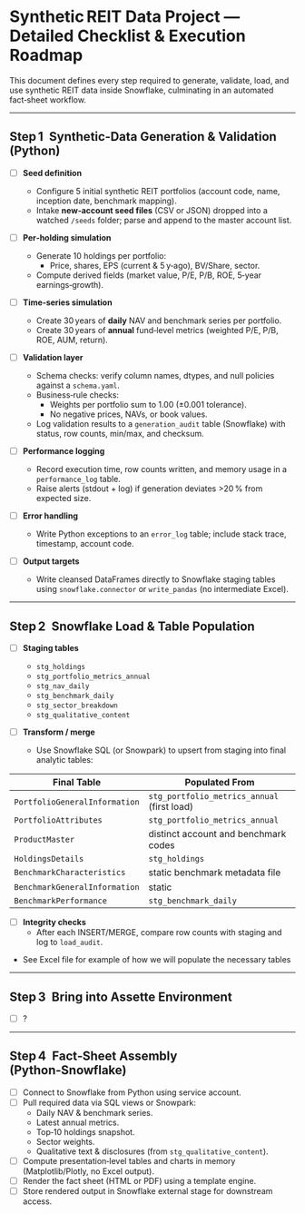 
# Synthetic REIT Data Project — Detailed Checklist & Execution Roadmap

This document defines every step required to generate, validate, load, and use synthetic REIT data inside Snowflake, culminating in an automated fact‑sheet workflow.

---

## Step 1 Synthetic‑Data Generation & Validation (Python)

- [ ] **Seed definition**
  - Configure 5 initial synthetic REIT portfolios (account code, name, inception date, benchmark mapping).
  - Intake **new‑account seed files** (CSV or JSON) dropped into a watched `/seeds` folder; parse and append to the master account list.

- [ ] **Per‑holding simulation**
  - Generate 10 holdings per portfolio:
    - Price, shares, EPS (current & 5 y‑ago), BV/Share, sector.
  - Compute derived fields (market value, P/E, P/B, ROE, 5‑year earnings‑growth).

- [ ] **Time‑series simulation**
  - Create 30 years of **daily** NAV and benchmark series per portfolio.
  - Create 30 years of **annual** fund‑level metrics (weighted P/E, P/B, ROE, AUM, return).

- [ ] **Validation layer**
  - Schema checks: verify column names, dtypes, and null policies against a `schema.yaml`.
  - Business‑rule checks:
    - Weights per portfolio sum to 1.00 (±0.001 tolerance).
    - No negative prices, NAVs, or book values.
  - Log validation results to a `generation_audit` table (Snowflake) with status, row counts, min/max, and checksum.

- [ ] **Performance logging**
  - Record execution time, row counts written, and memory usage in a `performance_log` table.
  - Raise alerts (stdout + log) if generation deviates >20 % from expected size.

- [ ] **Error handling**
  - Write Python exceptions to an `error_log` table; include stack trace, timestamp, account code.

- [ ] **Output targets**
  - Write cleansed DataFrames directly to Snowflake staging tables using `snowflake.connector` or `write_pandas` (no intermediate Excel).

---

## Step 2 Snowflake Load & Table Population

- [ ] **Staging tables**
  - `stg_holdings`
  - `stg_portfolio_metrics_annual`
  - `stg_nav_daily`
  - `stg_benchmark_daily`
  - `stg_sector_breakdown`
  - `stg_qualitative_content`

- [ ] **Transform / merge**
  - Use Snowflake SQL (or Snowpark) to upsert from staging into final analytic tables:

| Final Table | Populated From |
|-------------|---------------|
| `PortfolioGeneralInformation` | `stg_portfolio_metrics_annual` (first load) | 
| `PortfolioAttributes` | `stg_portfolio_metrics_annual` |
| `ProductMaster` | distinct account and benchmark codes | 
| `HoldingsDetails` | `stg_holdings` |
| `BenchmarkCharacteristics` | static benchmark metadata file |
| `BenchmarkGeneralInformation` | static |
| `BenchmarkPerformance` | `stg_benchmark_daily` |

- [ ] **Integrity checks**
  - After each INSERT/MERGE, compare row counts with staging and log to `load_audit`.
- See Excel file for example of how we will populate the necessary tables

---

## Step 3 Bring into Assette Environment

- [ ] ?

---

## Step 4 Fact‑Sheet Assembly (Python‑Snowflake)

- [ ] Connect to Snowflake from Python using service account.
- [ ] Pull required data via SQL views or Snowpark:
  - Daily NAV & benchmark series.
  - Latest annual metrics.
  - Top‑10 holdings snapshot.
  - Sector weights.
  - Qualitative text & disclosures (from `stg_qualitative_content`).
- [ ] Compute presentation‑level tables and charts in memory (Matplotlib/Plotly, no Excel output).
- [ ] Render the fact sheet (HTML or PDF) using a template engine.
- [ ] Store rendered output in Snowflake external stage for downstream access.
